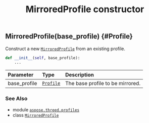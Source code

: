 ﻿---
title: MirroredProfile constructor
second_title: Aspose.3D for Python via .NET API References
description: 
type: docs
weight: 10
url: /python-net/aspose.threed.profiles/mirroredprofile/__init__/
is_root: false
---

## MirroredProfile(base_profile) {#Profile}

Construct a new [`MirroredProfile`](/3d/python-net/aspose.threed.profiles/mirroredprofile) from an existing profile.



```python
def __init__(self, base_profile):
    ...
```


| Parameter | Type | Description |
| :- | :- | :- |
| base_profile | [`Profile`](/3d/python-net/aspose.threed.profiles/profile) | The base profile to be mirrored. |



### See Also
* module [`aspose.threed.profiles`](../../)
* class [`MirroredProfile`](/3d/python-net/aspose.threed.profiles/mirroredprofile)
